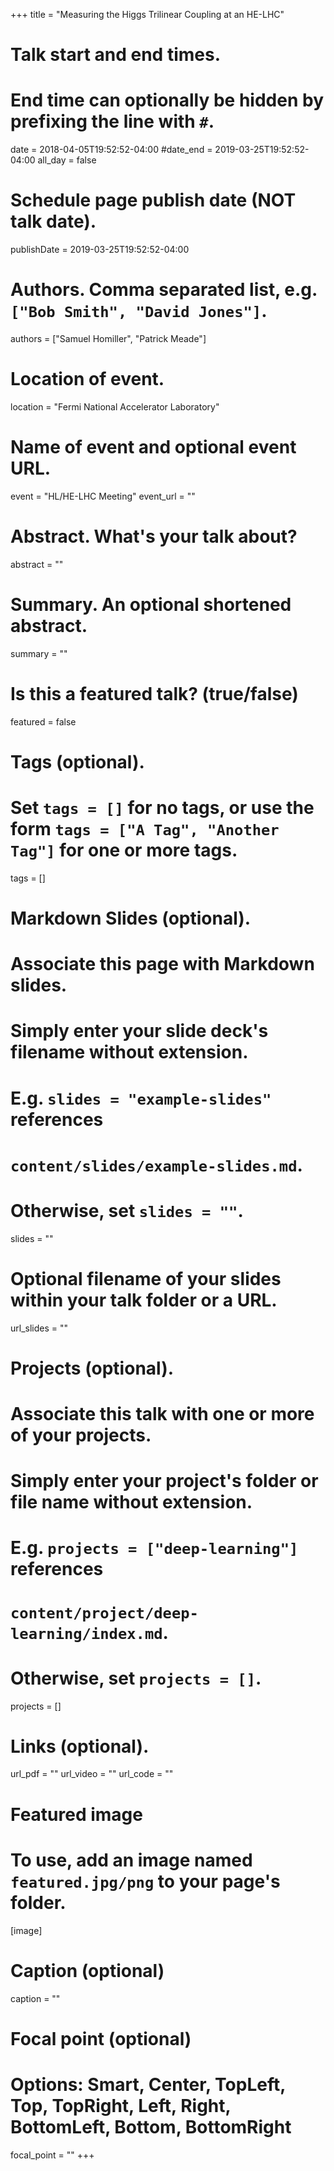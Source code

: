 +++
title = "Measuring the Higgs Trilinear Coupling at an HE-LHC"

# Talk start and end times.
#   End time can optionally be hidden by prefixing the line with `#`.
date = 2018-04-05T19:52:52-04:00
#date_end = 2019-03-25T19:52:52-04:00
all_day = false

# Schedule page publish date (NOT talk date).
publishDate = 2019-03-25T19:52:52-04:00

# Authors. Comma separated list, e.g. `["Bob Smith", "David Jones"]`.
authors = ["Samuel Homiller", "Patrick Meade"]

# Location of event.
location = "Fermi National Accelerator Laboratory"

# Name of event and optional event URL.
event = "HL/HE-LHC Meeting"
event_url = ""

# Abstract. What's your talk about?
abstract = ""

# Summary. An optional shortened abstract.
summary = ""

# Is this a featured talk? (true/false)
featured = false

# Tags (optional).
#   Set `tags = []` for no tags, or use the form `tags = ["A Tag", "Another Tag"]` for one or more tags.
tags = []

# Markdown Slides (optional).
#   Associate this page with Markdown slides.
#   Simply enter your slide deck's filename without extension.
#   E.g. `slides = "example-slides"` references
#   `content/slides/example-slides.md`.
#   Otherwise, set `slides = ""`.
slides = ""

# Optional filename of your slides within your talk folder or a URL.
url_slides = ""

# Projects (optional).
#   Associate this talk with one or more of your projects.
#   Simply enter your project's folder or file name without extension.
#   E.g. `projects = ["deep-learning"]` references
#   `content/project/deep-learning/index.md`.
#   Otherwise, set `projects = []`.
projects = []

# Links (optional).
url_pdf = ""
url_video = ""
url_code = ""

# Featured image
# To use, add an image named `featured.jpg/png` to your page's folder.
[image]
  # Caption (optional)
  caption = ""

  # Focal point (optional)
  # Options: Smart, Center, TopLeft, Top, TopRight, Left, Right, BottomLeft, Bottom, BottomRight
  focal_point = ""
+++
